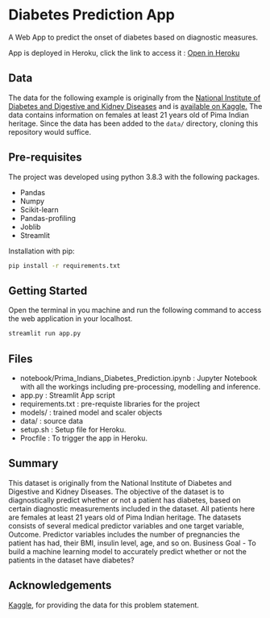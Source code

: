 # Diabetes Prediction App 

A Web App to predict the onset of diabetes based on diagnostic measures. 

App is deployed in Heroku, click the link to access it : [Open in Heroku](https://diabetes-prediction-apppp.herokuapp.com/)


## Data

The data for the following example is originally from the [National Institute of Diabetes and Digestive and Kidney Diseases](https://www.niddk.nih.gov/) and is [available on Kaggle.](https://www.kaggle.com/uciml/pima-indians-diabetes-database) The data contains information on females at least 21 years old of Pima Indian heritage.
Since the data has been added to the `data/` directory, cloning this repository would suffice.

## Pre-requisites

The project was developed using python 3.8.3 with the following packages.
- Pandas
- Numpy
- Scikit-learn
- Pandas-profiling
- Joblib
- Streamlit

Installation with pip:

```bash
pip install -r requirements.txt
```

## Getting Started
Open the terminal in you machine and run the following command to access the web application in your localhost.
```bash
streamlit run app.py
```

## Files
- notebook/Prima_Indians_Diabetes_Prediction.ipynb : Jupyter Notebook with all the workings including pre-processing, modelling and inference.
- app.py : Streamlit App script
- requirements.txt : pre-requiste libraries for the project
- models/ : trained model and scaler objects
- data/ : source data
- setup.sh : Setup file for Heroku.
- Procfile : To trigger the app in Heroku.

## Summary
This dataset is originally from the National Institute of Diabetes and Digestive and Kidney Diseases. The objective of the dataset is to diagnostically predict whether or not a patient has diabetes, based on certain diagnostic measurements included in the dataset.
All patients here are females at least 21 years old of Pima Indian heritage. The datasets consists of several medical predictor variables and one target variable, Outcome. Predictor variables includes the number of pregnancies the patient has had, their BMI, insulin level, age, and so on.
Business Goal - To build a machine learning model to accurately predict whether or not the patients in the dataset have diabetes?


## Acknowledgements

[Kaggle](https://kaggle.com/), for providing the data for this problem statement.
